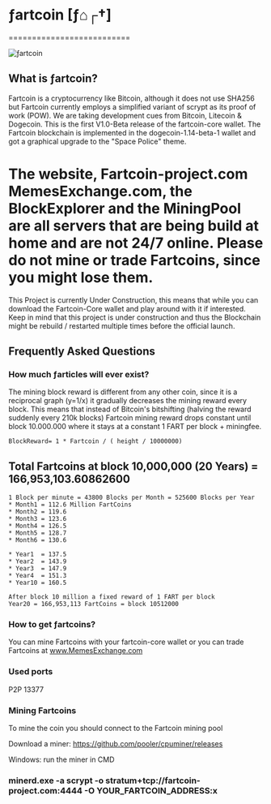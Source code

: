 # ƒartcoin [ƒ⌂┌†] 
==========================
                                                                     
    
![ƒartcoin](https://avatars3.githubusercontent.com/u/35861169?s=400&u=a744bdd313b4b982995a35cd38c7700ac06f7c86&v=4)


## What is ƒartcoin? 
Fartcoin is a cryptocurrency like Bitcoin, although it does not use SHA256 but Fartcoin currently employs a simplified variant of scrypt as its proof of work (POW). We are taking development cues from Bitcoin, Litecoin & Dogecoin.
This is the first V1.0-Beta release of the fartcoin-core wallet. The Fartcoin blockchain is implemented in the dogecoin-1.14-beta-1 wallet and got a graphical upgrade to the "Space Police" theme.

# The website, Fartcoin-project.com  MemesExchange.com, the BlockExplorer and the MiningPool are all servers that are being build at home and are not 24/7 online.  Please do not mine or trade Fartcoins, since you might lose them. 

This Project is currently Under Construction, this means that while you can download the Fartcoin-Core wallet and play around with it if interested. Keep in mind that this project is under construction and thus the Blockchain might be rebuild / restarted multiple times before the official launch.


## Frequently Asked Questions

### How much ƒarticles will ever exist? 

The mining block reward is different from any other coin, since it is a reciprocal graph (y=1/x) it gradually decreases the mining reward every block. This means that instead of Bitcoin's bitshifting (halving the reward suddenly every 210k blocks) Fartcoin mining reward drops constant until block 10.000.000 where it stays at a constant 1 FART per block + miningfee.
```
BlockReward= 1 * Fartcoin / ( height / 10000000)
```

## Total Fartcoins at block 10,000,000 (20 Years) = 166,953,103.60862600
```
1 Block per minute = 43800 Blocks per Month = 525600 Blocks per Year 
* Month1 = 112.6 Million FartCoins 
* Month2 = 119.6 
* Month3 = 123.6
* Month4 = 126.5
* Month5 = 128.7
* Month6 = 130.6

* Year1  = 137.5 
* Year2  = 143.9
* Year3  = 147.9 
* Year4  = 151.3
* Year10 = 160.5

After block 10 million a fixed reward of 1 FART per block 
Year20 = 166,953,113 FartCoins = block 10512000 
```

### How to get ƒartcoins?
You can mine Fartcoins with your fartcoin-core wallet 
or you can trade Fartcoins at www.MemesExchange.com 

### Used ports
P2P 13377

### Mining Fartcoins

To mine the coin you should connect to the Fartcoin mining pool

Download a miner: https://github.com/pooler/cpuminer/releases

Windows: run the miner in CMD

### minerd.exe -a scrypt -o stratum+tcp://fartcoin-project.com:4444  -O YOUR_FARTCOIN_ADDRESS:x

